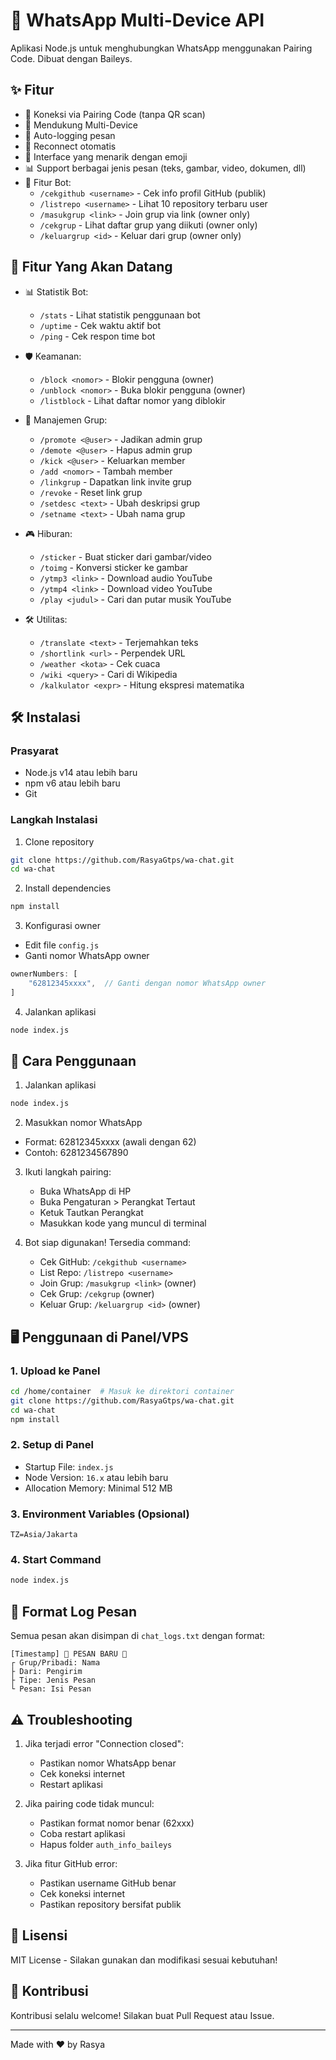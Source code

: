 # 🚀 WhatsApp Multi-Device API

Aplikasi Node.js untuk menghubungkan WhatsApp menggunakan Pairing Code. Dibuat dengan Baileys.

## ✨ Fitur

- 📱 Koneksi via Pairing Code (tanpa QR scan)
- 💬 Mendukung Multi-Device
- 📝 Auto-logging pesan
- 🔄 Reconnect otomatis
- 🎨 Interface yang menarik dengan emoji
- 📊 Support berbagai jenis pesan (teks, gambar, video, dokumen, dll)
- 🤖 Fitur Bot:
  - `/cekgithub <username>` - Cek info profil GitHub (publik)
  - `/listrepo <username>` - Lihat 10 repository terbaru user
  - `/masukgrup <link>` - Join grup via link (owner only)
  - `/cekgrup` - Lihat daftar grup yang diikuti (owner only)
  - `/keluargrup <id>` - Keluar dari grup (owner only)

## 🎯 Fitur Yang Akan Datang

- 📊 Statistik Bot:
  - `/stats` - Lihat statistik penggunaan bot
  - `/uptime` - Cek waktu aktif bot
  - `/ping` - Cek respon time bot

- 🛡️ Keamanan:
  - `/block <nomor>` - Blokir pengguna (owner)
  - `/unblock <nomor>` - Buka blokir pengguna (owner)
  - `/listblock` - Lihat daftar nomor yang diblokir

- 📱 Manajemen Grup:
  - `/promote <@user>` - Jadikan admin grup
  - `/demote <@user>` - Hapus admin grup
  - `/kick <@user>` - Keluarkan member
  - `/add <nomor>` - Tambah member
  - `/linkgrup` - Dapatkan link invite grup
  - `/revoke` - Reset link grup
  - `/setdesc <text>` - Ubah deskripsi grup
  - `/setname <text>` - Ubah nama grup

- 🎮 Hiburan:
  - `/sticker` - Buat sticker dari gambar/video
  - `/toimg` - Konversi sticker ke gambar
  - `/ytmp3 <link>` - Download audio YouTube
  - `/ytmp4 <link>` - Download video YouTube
  - `/play <judul>` - Cari dan putar musik YouTube

- 🛠️ Utilitas:
  - `/translate <text>` - Terjemahkan teks
  - `/shortlink <url>` - Perpendek URL
  - `/weather <kota>` - Cek cuaca
  - `/wiki <query>` - Cari di Wikipedia
  - `/kalkulator <expr>` - Hitung ekspresi matematika

## 🛠️ Instalasi

### Prasyarat
- Node.js v14 atau lebih baru
- npm v6 atau lebih baru
- Git

### Langkah Instalasi

1. Clone repository
```bash
git clone https://github.com/RasyaGtps/wa-chat.git
cd wa-chat
```

2. Install dependencies
```bash
npm install
```

3. Konfigurasi owner
- Edit file `config.js`
- Ganti nomor WhatsApp owner
```javascript
ownerNumbers: [
    "62812345xxxx",  // Ganti dengan nomor WhatsApp owner
]
```

4. Jalankan aplikasi
```bash
node index.js
```

## 📱 Cara Penggunaan

1. Jalankan aplikasi
```bash
node index.js
```

2. Masukkan nomor WhatsApp
- Format: 62812345xxxx (awali dengan 62)
- Contoh: 6281234567890

3. Ikuti langkah pairing:
   - Buka WhatsApp di HP
   - Buka Pengaturan > Perangkat Tertaut
   - Ketuk Tautkan Perangkat
   - Masukkan kode yang muncul di terminal

4. Bot siap digunakan! Tersedia command:
   - Cek GitHub: `/cekgithub <username>`
   - List Repo: `/listrepo <username>`
   - Join Grup: `/masukgrup <link>` (owner)
   - Cek Grup: `/cekgrup` (owner)
   - Keluar Grup: `/keluargrup <id>` (owner)

## 🖥️ Penggunaan di Panel/VPS

### 1. Upload ke Panel
```bash
cd /home/container  # Masuk ke direktori container
git clone https://github.com/RasyaGtps/wa-chat.git
cd wa-chat
npm install
```

### 2. Setup di Panel
- Startup File: `index.js`
- Node Version: `16.x` atau lebih baru
- Allocation Memory: Minimal 512 MB

### 3. Environment Variables (Opsional)
```env
TZ=Asia/Jakarta
```

### 4. Start Command
```bash
node index.js
```

## 📝 Format Log Pesan

Semua pesan akan disimpan di `chat_logs.txt` dengan format:
```
[Timestamp] 💬 PESAN BARU 💬
┌ Grup/Pribadi: Nama
├ Dari: Pengirim
├ Tipe: Jenis Pesan
└ Pesan: Isi Pesan
```

## ⚠️ Troubleshooting

1. Jika terjadi error "Connection closed":
   - Pastikan nomor WhatsApp benar
   - Cek koneksi internet
   - Restart aplikasi

2. Jika pairing code tidak muncul:
   - Pastikan format nomor benar (62xxx)
   - Coba restart aplikasi
   - Hapus folder `auth_info_baileys`

3. Jika fitur GitHub error:
   - Pastikan username GitHub benar
   - Cek koneksi internet
   - Pastikan repository bersifat publik

## 📄 Lisensi

MIT License - Silakan gunakan dan modifikasi sesuai kebutuhan!

## 🤝 Kontribusi

Kontribusi selalu welcome! Silakan buat Pull Request atau Issue.

---
Made with ❤️ by Rasya 
